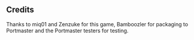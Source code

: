 ## Credits

Thanks to miq01 and Zenzuke for this game, Bamboozler for packaging to Portmaster and the Portmaster testers for testing.

